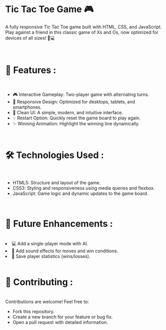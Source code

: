 # Tic Tac Toe Game 🎮

A fully responsive Tic Tac Toe game built with HTML, CSS, and JavaScript. Play against a friend in this classic game of Xs and Os, now optimized for devices of all sizes! 📱💻

<br>

# 🌟 Features : 
<br>

<ul>
   <li>🎮 Interactive Gameplay: Two-player game with alternating turns. </li>
   <li>📱 Responsive Design: Optimized for desktops, tablets, and smartphones. </li>
   <li>🎨 Clean UI: A simple, modern, and intuitive interface. </li>
   <li>💡 Restart Option: Quickly reset the game board to play again. </li>
   <li>✨ Winning Animation: Highlight the winning line dynamically. </li>
</ul>

<br>

# 🛠️ Technologies Used : 
<br>

<ul>
    <li>HTML5: Structure and layout of the game. </li>
    <li>CSS3: Styling and responsiveness using media queries and flexbox. </li>
    <li>JavaScript: Game logic and dynamic updates to the game board. </li>

</ul>

<br>

# 🌟 Future Enhancements : 
<br>
    <li>💻 Add a single-player mode with AI.   </li>
    <li>🎵 Add sound effects for moves and win conditions.  </li>
    <li>🔄 Save player statistics (wins/losses).  </li>

<br>

# 🤝 Contributing : 
<br>
Contributions are welcome! Feel free to:
<br>
<ul>
    <li>Fork this repository.  </li>
    <li>Create a new branch for your feature or bug fix. </li>
    <li>Open a pull request with detailed information. </li>
</ul>
